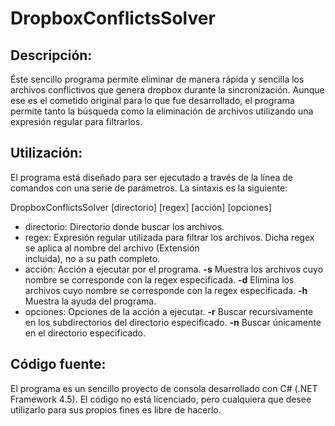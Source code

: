 DropboxConflictsSolver
======================

Descripción:
------------

Éste sencillo programa permite eliminar de manera rápida y sencilla los archivos conflictivos que genera dropbox durante la sincronización.
Aunque ese es el cometido original para lo que fue desarrollado, el programa permite tanto la búsqueda como la eliminación de archivos utilizando una expresión regular para filtrarlos.

Utilización:
------------

El programa está diseñado para ser ejecutado a través de la línea de comandos con una serie de parámetros. La sintaxis es la siguiente:

DropboxConflictsSolver [directorio] [regex] [acción] [opciones]

 - directorio: Directorio donde buscar los archivos.
 - regex: Expresión regular utilizada para filtrar los archivos. Dicha regex se aplica al nombre del archivo (Extensión          
          incluida), no a su path completo.
 - acción: Acción a ejecutar por el programa.
	   **-s** Muestra los archivos cuyo nombre se corresponde con la regex especificada.
	   **-d** Elimina los archivos cuyo nombre se corresponde con la regex especificada.
	   **-h** Muestra la ayuda del programa.
 - opciones: Opciones de la acción a ejecutar.
             **-r** Buscar recursivamente en los subdirectorios del directorio especificado.
             **-n** Buscar únicamente en el directorio especificado.
		  
Código fuente:
--------------

El programa es un sencillo proyecto de consola desarrollado con C# (.NET Framework 4.5). El código no está licenciado, pero cualquiera que desee utilizarlo para sus propios fines es libre de hacerlo.
